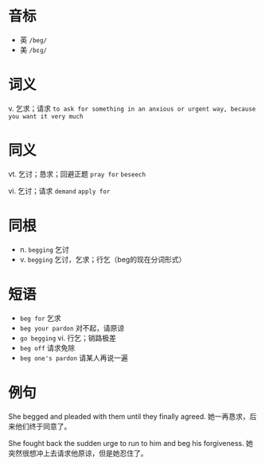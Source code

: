# 音标

- 英 `/beg/`
- 美 `/bɛɡ/`

# 词义

v. 乞求；请求
`to ask for something in an anxious or urgent way, because you want it very much`

# 同义

vt. 乞讨；恳求；回避正题
`pray for` `beseech`

vi. 乞讨；请求
`demand` `apply for`

# 同根

- n. `begging` 乞讨
- v. `begging` 乞讨，乞求；行乞（beg的现在分词形式）

# 短语

- `beg for` 乞求
- `beg your pardon` 对不起，请原谅
- `go begging` vi. 行乞；销路极差
- `beg off` 请求免除
- `beg one's pardon` 请某人再说一遍

# 例句

She begged and pleaded with them until they finally agreed.
她一再恳求，后来他们终于同意了。

She fought back the sudden urge to run to him and beg his forgiveness.
她突然很想冲上去请求他原谅，但是她忍住了。


